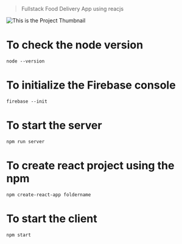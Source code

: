 > Fullstack Food Delivery App using reacjs

![This is the Project Thumbnail](https://images.unsplash.com/photo-1690993660127-1a7cdd87ec9e?ixlib=rb-4.0.3&ixid=M3wxMjA3fDB8MHxwaG90by1wYWdlfHx8fGVufDB8fHx8fA%3D%3D&auto=format&fit=crop&w=387&q=80)

# To check the node version

```
node --version

```

# To initialize the Firebase console

```
firebase --init

```

# To start the server

```
npm run server

```

# To create react project using the npm

```
npm create-react-app foldername

```

# To start the client

```
npm start

```
